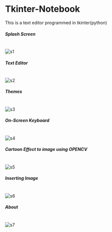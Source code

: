 # Tkinter-Notebook
This is a text editor programmed in tkinter(python)
<br><h5>Splash Screen</h5><br>
![s1](https://github.com/tanishka1411/Tkinter-Notebook/blob/main/images/1.png)
<br><h5>Text Editor</h5><br>
![s2](https://github.com/tanishka1411/Tkinter-Notebook/blob/main/images/2.png)
<br><h5>Themes</h5><br>
![s3](https://github.com/tanishka1411/Tkinter-Notebook/blob/main/images/3.png)
<br><h5>On-Screen Keyboard</h5><br>
![s4](https://github.com/tanishka1411/Tkinter-Notebook/blob/main/images/4.png)
<br><h5>Cartoon Effect to image using OPENCV</h5><br>
![s5](https://github.com/tanishka1411/Tkinter-Notebook/blob/main/images/5.png) 
<br><h5>Inserting Image</h5><br>
![s6](https://github.com/tanishka1411/Tkinter-Notebook/blob/main/images/6.png) 
<br><h5>About</h5><br>
![s7](https://github.com/tanishka1411/Tkinter-Notebook/blob/main/images/7.png) <br>

